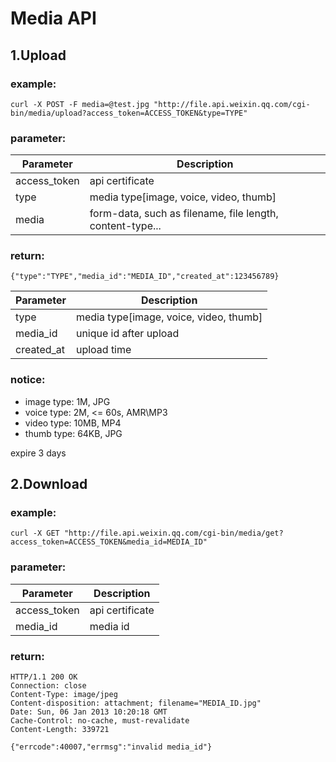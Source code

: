 # Media API

## 1.Upload

### example:

    curl -X POST -F media=@test.jpg "http://file.api.weixin.qq.com/cgi-bin/media/upload?access_token=ACCESS_TOKEN&type=TYPE"
    
### parameter:
    
Parameter    | Description
------------ | -------------
access_token | api certificate 
type         | media type[image, voice, video, thumb] 
media        | form-data, such as filename, file length, content-type...

### return:

    {"type":"TYPE","media_id":"MEDIA_ID","created_at":123456789}
    
Parameter    | Description
------------ | -------------
type         | media type[image, voice, video, thumb]
media_id     | unique id after upload 
created_at   | upload time

### notice:
* image type: 1M, JPG
* voice type: 2M, <= 60s, AMR\MP3
* video type: 10MB, MP4
* thumb type: 64KB, JPG

expire 3 days

## 2.Download

### example:

    curl -X GET "http://file.api.weixin.qq.com/cgi-bin/media/get?access_token=ACCESS_TOKEN&media_id=MEDIA_ID"
    
### parameter:
    
Parameter    | Description
------------ | -------------
access_token | api certificate 
media_id     | media id

### return:

    HTTP/1.1 200 OK
    Connection: close
    Content-Type: image/jpeg 
    Content-disposition: attachment; filename="MEDIA_ID.jpg"
    Date: Sun, 06 Jan 2013 10:20:18 GMT
    Cache-Control: no-cache, must-revalidate
    Content-Length: 339721
    
    {"errcode":40007,"errmsg":"invalid media_id"}
